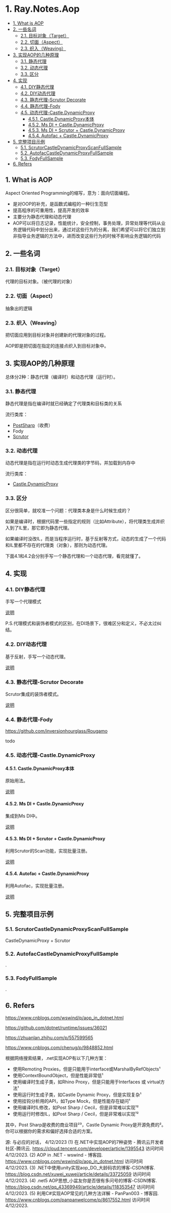 # 1. Ray.Notes.Aop

<!-- TOC depthFrom:2 -->

- [1. What is AOP](#1-what-is-aop)
- [2. 一些名词](#2-一些名词)
    - [2.1. 目标对象（Target）](#21-目标对象target)
    - [2.2. 切面（Aspect）](#22-切面aspect)
    - [2.3. 织入（Weaving）](#23-织入weaving)
- [3. 实现AOP的几种原理](#3-实现aop的几种原理)
    - [3.1. 静态代理](#31-静态代理)
    - [3.2. 动态代理](#32-动态代理)
    - [3.3. 区分](#33-区分)
- [4. 实现](#4-实现)
    - [4.1. DIY静态代理](#41-diy静态代理)
    - [4.2. DIY动态代理](#42-diy动态代理)
    - [4.3. 静态代理-Scrutor Decorate](#43-静态代理-scrutor-decorate)
    - [4.4. 静态代理-Fody](#44-静态代理-fody)
    - [4.5. 动态代理-Castle.DynamicProxy](#45-动态代理-castledynamicproxy)
        - [4.5.1. Castle.DynamicProxy本体](#451-castledynamicproxy本体)
        - [4.5.2. Ms DI + Castle.DynamicProxy](#452-ms-di--castledynamicproxy)
        - [4.5.3. Ms DI + Scrutor + Castle.DynamicProxy](#453-ms-di--scrutor--castledynamicproxy)
        - [4.5.4. Autofac + Castle.DynamicProxy](#454-autofac--castledynamicproxy)
- [5. 完整项目示例](#5-完整项目示例)
    - [5.1. ScrutorCastleDynamicProxyScanFullSample](#51-scrutorcastledynamicproxyscanfullsample)
    - [5.2. AutofacCastleDynamicProxyFullSample](#52-autofaccastledynamicproxyfullsample)
    - [5.3. FodyFullSample](#53-fodyfullsample)
- [6. Refers](#6-refers)

<!-- /TOC -->

## 1. What is AOP

Aspect Oriented Programming的缩写，意为：面向切面编程。

- 是对OOP的补充，是函数式编程的一种衍生范型
- 提高程序的可重用性，提高开发的效率
- 主要分为静态代理和动态代理
- AOP可以将日志记录，性能统计，安全控制，事务处理，异常处理等代码从业务逻辑代码中划分出来，通过对这些行为的分离，我们希望可以将它们独立到非指导业务逻辑的方法中，进而改变这些行为的时候不影响业务逻辑的代码

## 2. 一些名词

### 2.1. 目标对象（Target）

代理的目标对象。（被代理的对象）

### 2.2. 切面（Aspect）

抽象出的逻辑

### 2.3. 织入（Weaving）

把切面应用到目标对象并创建新的代理对象的过程。

AOP即是把切面在指定的连接点织入到目标对象中。

## 3. 实现AOP的几种原理

总体分2种：静态代理（编译时）和动态代理（运行时）。

### 3.1. 静态代理

静态代理是指在编译时就已经确定了代理类和目标类的关系

流行类库：

- [PostSharp](https://www.postsharp.net/)（收费）
- Fody
- [Scrutor](https://github.com/khellang/Scrutor#decoration)

### 3.2. 动态代理

动态代理是指在运行时动态生成代理类的字节码，并加载到内存中

流行类库：
- [Castle.DynamicProxy](https://github.com/castleproject/Core)

### 3.3. 区分

区分很简单，就咬准一个问题：代理类本身是什么时候生成的？

如果是编译时，根据代码里一些指定的规则（比如Attribute），将代理类生成并织入到了IL里，那它即为静态代理。

如果编译时没改IL，而是当程序运行时，基于反射等方式，动态的生成了一个代码和IL里都不存在的代理类（对象），那则为动态代理。

下面4.1和4.2会分别手写一个静态代理和一个动态代理，看完就懂了。

## 4. 实现

### 4.1. DIY静态代理

手写一个代理模式

[说明](DiyStaticProxy/README.md)

P.S.代理模式和装饰者模式的区别，在DI场景下，很难区分和定义，不必太过纠结。

### 4.2. DIY动态代理

基于反射，手写一个动态代理。

[说明](DiyDynamicProxy/README.md)

### 4.3. 静态代理-Scrutor Decorate

Scrutor集成的装饰者模式。

[说明](ScrutorDecoratorSample/README.md)


### 4.4. 静态代理-Fody

https://github.com/inversionhourglass/Rougamo

todo


### 4.5. 动态代理-Castle.DynamicProxy

#### 4.5.1. Castle.DynamicProxy本体

原始用法。

[说明](CastleDynamicProxySample/README.md)

#### 4.5.2. Ms DI + Castle.DynamicProxy

集成到Ms DI中。

[说明](MsDiCastleDynamicProxySample/README.md)

#### 4.5.3. Ms DI + Scrutor + Castle.DynamicProxy

利用Scrutor的Scan功能，实现批量注册。

[说明](ScrutorCastleDynamicProxyScanSample/README.md)

#### 4.5.4. Autofac + Castle.DynamicProxy

利用Autofac，实现批量注册。

[说明](AutofacCastleDynamicProxySample/README.md)

## 5. 完整项目示例

### 5.1. ScrutorCastleDynamicProxyScanFullSample

CastleDynamicProxy + Scrutor

### 5.2. AutofacCastleDynamicProxyFullSample

.

### 5.3. FodyFullSample

.


## 6. Refers

https://www.cnblogs.com/wswind/p/aop_in_dotnet.html

https://github.com/dotnet/runtime/issues/36021

https://zhuanlan.zhihu.com/p/557599565

https://www.cnblogs.com/chenug/p/9848852.html

根据网络搜索结果，.net实现AOP有以下几种方案：

- 使用Remoting Proxies，但是只能用于interface或MarshalByRefObjects¹
- 使用ContextBoundObject，但是性能非常低¹
- 使用编译时生成子类，如Rhino Proxy，但是只能用于Interfaces 或 virtual方法¹
- 使用运行时生成子类，如Castle Dynamic Proxy，但是实现复杂¹
- 使用挂钩分析用的API，如Type Mock，但是性能存在疑问¹
- 使用编译时IL修改，如Post Sharp / Cecil，但是非常难以实现¹²
- 使用运行时修改IL，如Post Sharp / Cecil，但是非常难以实现¹²

其中，Post Sharp是收费的商业项目²³，Castle Dynamic Proxy是开源免费的²。你可以根据你的需求和偏好选择合适的方案。

源: 与必应的对话， 4/12/2023
(1) 在.NET中实现AOP的7种姿势 - 腾讯云开发者社区-腾讯云. https://cloud.tencent.com/developer/article/1395543 访问时间 4/12/2023.
(2) AOP in .NET - wswind - 博客园. https://www.cnblogs.com/wswind/p/aop_in_dotnet.html 访问时间 4/12/2023.
(3) .NET中使用unity实现aop_DO_大龄码农的博客-CSDN博客. https://blog.csdn.net/xuwei_xuwei/article/details/33725059 访问时间 4/12/2023.
(4) .net5 AOP思想_小盆友你是否很有多问号的博客-CSDN博客. https://blog.csdn.net/qq_43369949/article/details/118353547 访问时间 4/12/2023.
(5) 利用C#实现AOP常见的几种方法详解 - PanPan003 - 博客园. https://www.cnblogs.com/panpanwelcome/p/8617552.html 访问时间 4/12/2023.